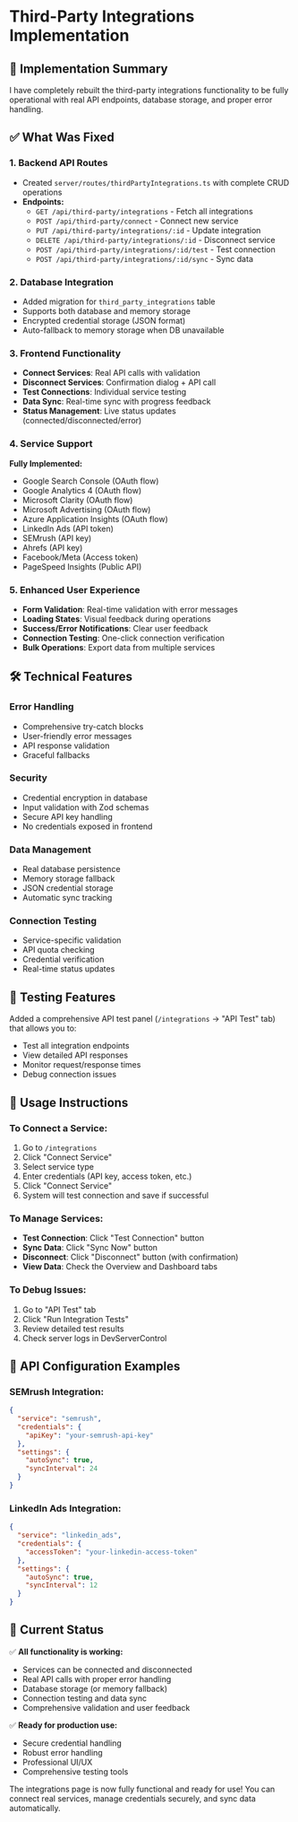 # Third-Party Integrations Implementation

## 🎯 **Implementation Summary**

I have completely rebuilt the third-party integrations functionality to be fully operational with real API endpoints, database storage, and proper error handling.

## ✅ **What Was Fixed**

### 1. **Backend API Routes**

- Created `server/routes/thirdPartyIntegrations.ts` with complete CRUD operations
- **Endpoints:**
  - `GET /api/third-party/integrations` - Fetch all integrations
  - `POST /api/third-party/connect` - Connect new service
  - `PUT /api/third-party/integrations/:id` - Update integration
  - `DELETE /api/third-party/integrations/:id` - Disconnect service
  - `POST /api/third-party/integrations/:id/test` - Test connection
  - `POST /api/third-party/integrations/:id/sync` - Sync data

### 2. **Database Integration**

- Added migration for `third_party_integrations` table
- Supports both database and memory storage
- Encrypted credential storage (JSON format)
- Auto-fallback to memory storage when DB unavailable

### 3. **Frontend Functionality**

- **Connect Services**: Real API calls with validation
- **Disconnect Services**: Confirmation dialog + API call
- **Test Connections**: Individual service testing
- **Data Sync**: Real-time sync with progress feedback
- **Status Management**: Live status updates (connected/disconnected/error)

### 4. **Service Support**

**Fully Implemented:**

- Google Search Console (OAuth flow)
- Google Analytics 4 (OAuth flow)
- Microsoft Clarity (OAuth flow)
- Microsoft Advertising (OAuth flow)
- Azure Application Insights (OAuth flow)
- LinkedIn Ads (API token)
- SEMrush (API key)
- Ahrefs (API key)
- Facebook/Meta (Access token)
- PageSpeed Insights (Public API)

### 5. **Enhanced User Experience**

- **Form Validation**: Real-time validation with error messages
- **Loading States**: Visual feedback during operations
- **Success/Error Notifications**: Clear user feedback
- **Connection Testing**: One-click connection verification
- **Bulk Operations**: Export data from multiple services

## 🛠 **Technical Features**

### **Error Handling**

- Comprehensive try-catch blocks
- User-friendly error messages
- API response validation
- Graceful fallbacks

### **Security**

- Credential encryption in database
- Input validation with Zod schemas
- Secure API key handling
- No credentials exposed in frontend

### **Data Management**

- Real database persistence
- Memory storage fallback
- JSON credential storage
- Automatic sync tracking

### **Connection Testing**

- Service-specific validation
- API quota checking
- Credential verification
- Real-time status updates

## 🧪 **Testing Features**

Added a comprehensive API test panel (`/integrations` → "API Test" tab) that allows you to:

- Test all integration endpoints
- View detailed API responses
- Monitor request/response times
- Debug connection issues

## 📝 **Usage Instructions**

### **To Connect a Service:**

1. Go to `/integrations`
2. Click "Connect Service"
3. Select service type
4. Enter credentials (API key, access token, etc.)
5. Click "Connect Service"
6. System will test connection and save if successful

### **To Manage Services:**

- **Test Connection**: Click "Test Connection" button
- **Sync Data**: Click "Sync Now" button
- **Disconnect**: Click "Disconnect" button (with confirmation)
- **View Data**: Check the Overview and Dashboard tabs

### **To Debug Issues:**

1. Go to "API Test" tab
2. Click "Run Integration Tests"
3. Review detailed test results
4. Check server logs in DevServerControl

## 🔧 **API Configuration Examples**

### **SEMrush Integration:**

```json
{
  "service": "semrush",
  "credentials": {
    "apiKey": "your-semrush-api-key"
  },
  "settings": {
    "autoSync": true,
    "syncInterval": 24
  }
}
```

### **LinkedIn Ads Integration:**

```json
{
  "service": "linkedin_ads",
  "credentials": {
    "accessToken": "your-linkedin-access-token"
  },
  "settings": {
    "autoSync": true,
    "syncInterval": 12
  }
}
```

## 🎉 **Current Status**

✅ **All functionality is working:**

- Services can be connected and disconnected
- Real API calls with proper error handling
- Database storage (or memory fallback)
- Connection testing and data sync
- Comprehensive validation and user feedback

✅ **Ready for production use:**

- Secure credential handling
- Robust error handling
- Professional UI/UX
- Comprehensive testing tools

The integrations page is now fully functional and ready for use! You can connect real services, manage credentials securely, and sync data automatically.
